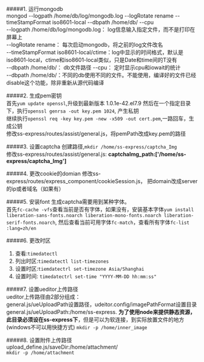 #####1. 运行mongodb  
 mongod --logpath /home/db/log/mongodb.log --logRotate rename --timeStampFormat iso8601-local   --dbpath /home/db/  --cpu  
 --logpath /home/db/log/mongodb.log： log信息输入指定文件，而不是打印在屏幕上  
 --logRotate rename： 每次启动mongodb，将之前的log文件改名  
 --timeStampFormat iso8601-local/ctime：log中显示的时间格式，默认是iso8601-local，ctime和iso8601-local类似，只是Date和time间的T没有  
 --dbpath /home/db/： db文件路径
 --cpu： 定时显示cpu和iowait的统计  
--dbpath /home/db/：不同的db使用不同的文件。不能使用，编译好的文件已经disable这个功能，除非重新从源代码编译  

#####2. 生成pem密钥  
首先`yum update openssl`,升级到最新版本  1.0.1e-42.el7.9
然后在一个指定目录下，执行`openssl genrsa -out key.pem 1024`, 产生私钥  
继续执行`openssl req -key key.pem -new -x509 -out cert.pem`,一路回车，生成公钥  
修改ss-express/routes/assist/general.js，将pemPath改成key.pem的路径

#####3. 设置captcha
   创建路径,`mkdir /home/ss-express/captcha_Img`  
   修改ss-express/routes/assist/general.js: **captchaImg_path:['/home/ss-express/captcha_Img']**  
   
#####4. 更改cookie的domian
   修改ss-express/routes/express_component/cookieSession.js， 把domain改成server的ip或者域名（如果有）  
   
#####5. 安装font
   生成captcha需要用到某种字体。  
   首先`fc-cache -vfs`查看当前是否有字体，如果没有，安装基本字体`yum install liberation-sans-fonts.noarch liberation-mono-fonts.noarch liberation-serif-fonts.noarch`, 然后查看当前可用字体`fc-match`，查看所有字体`fc-list :lang=zh/en`  

#####6. 更改时区  
  1. 查看:`timedatectl`   
  2. 列出时区:`timedatectl list-timezones`  
  3. 设置时区:`tiemdatectrl set-timezone Asia/Shanghai`  
  4. 设置时间:  `timedatectrl set-time "YYYY-MM-DD hh:mm:ss"`  
 
#####7. 设置ueditor上传路径  
  ueditor上传路径由2部分组成：  
  general.js/ueUploadPath设置路径，udeitor.config/imagePathFormat设置目录  
  general.js/ueUploadPath:/home/ss-express. **为了使用node来提供静态资源，此目录必须设在ss-express下**，但是可以为软连接，到实际放置文件的地方(windows不可以用快捷方式)
  `mkdir -p /home/inner_image`

#####8. 设置附件上传路径  
  upload_define.js/saveDir:/home/attachment/  
  `mkdir -p /home/attachment`  

